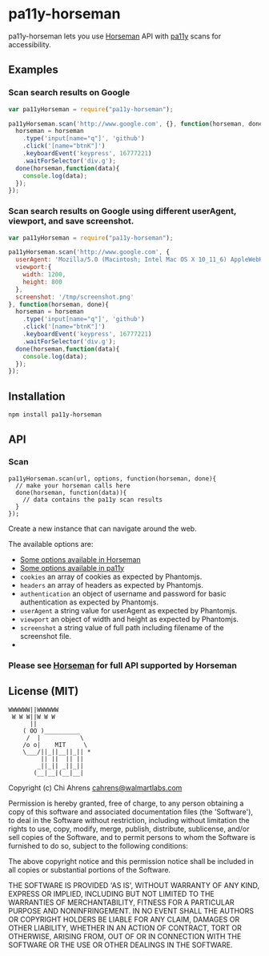 # pa11y-horseman

pa11y-horseman lets you use [Horseman](https://github.com/johntitus/node-horseman) API with [pa11y](https://github.com/pa11y/pa11y) scans for accessibility.

## Examples

### Scan search results on Google

```js
var pa11yHorseman = require("pa11y-horseman");

pa11yHorseman.scan('http://www.google.com', {}, function(horseman, done){
  horseman = horseman
    .type('input[name="q"]', 'github')
    .click('[name="btnK"]')
    .keyboardEvent('keypress', 16777221)
    .waitForSelector('div.g');
  done(horseman,function(data){
    console.log(data);
  });	
});
```

### Scan search results on Google using different userAgent, viewport, and save screenshot.

```js
var pa11yHorseman = require("pa11y-horseman");

pa11yHorseman.scan('http://www.google.com', {
  userAgent: 'Mozilla/5.0 (Macintosh; Intel Mac OS X 10_11_6) AppleWebKit/537.36 (KHTML, like Gecko) Chrome/52.0.2743.116 Safari/537.36',
  viewport:{
    width: 1200,
    height: 800
  },
  screenshot: '/tmp/screenshot.png'
}, function(horseman, done){
  horseman = horseman
    .type('input[name="q"]', 'github')
    .click('[name="btnK"]')
    .keyboardEvent('keypress', 16777221)
    .waitForSelector('div.g');
  done(horseman,function(data){
    console.log(data);
  });	
});
```

## Installation

`npm install pa11y-horseman`

## API

### Scan
```
pa11yHorseman.scan(url, options, function(horseman, done){
  // make your horseman calls here
  done(horseman, function(data)){
    // data contains the pa11y scan results
  }
});
```
Create a new instance that can navigate around the web.

The available options are:

  * [Some options available in Horseman](https://github.com/johntitus/node-horseman#setup)
  * [Some options available in pa11y](https://github.com/pa11y/pa11y#configuration)
  * `cookies` an array of cookies as expected by Phantomjs.
  * `headers` an array of headers as expected by Phantomjs.
  * `authentication` an object of username and password for basic authentication as expected by Phantomjs.
  * `userAgent` a string value for userAgent as expected by Phantomjs.
  * `viewport` an object of width and height as expected by Phantomjs.
  * `screenshot` a string value of full path including filename of the screenshot file.
  * 
  
### Please see [Horseman](https://github.com/johntitus/node-horseman) for full API supported by Horseman

## License (MIT)

```
WWWWWW||WWWWWW
 W W W||W W W
      ||
    ( OO )__________
     /  |           \
    /o o|    MIT     \
    \___/||_||__||_|| *
         || ||  || ||
        _||_|| _||_||
       (__|__|(__|__|
```

Copyright (c) Chi Ahrens <cahrens@walmartlabs.com>

Permission is hereby granted, free of charge, to any person obtaining a copy of
this software and associated documentation files (the 'Software'), to deal in
the Software without restriction, including without limitation the rights to
use, copy, modify, merge, publish, distribute, sublicense, and/or sell copies
of the Software, and to permit persons to whom the Software is furnished to do
so, subject to the following conditions:

The above copyright notice and this permission notice shall be included in all
copies or substantial portions of the Software.

THE SOFTWARE IS PROVIDED 'AS IS', WITHOUT WARRANTY OF ANY KIND, EXPRESS OR
IMPLIED, INCLUDING BUT NOT LIMITED TO THE WARRANTIES OF MERCHANTABILITY,
FITNESS FOR A PARTICULAR PURPOSE AND NONINFRINGEMENT. IN NO EVENT SHALL THE
AUTHORS OR COPYRIGHT HOLDERS BE LIABLE FOR ANY CLAIM, DAMAGES OR OTHER
LIABILITY, WHETHER IN AN ACTION OF CONTRACT, TORT OR OTHERWISE, ARISING FROM,
OUT OF OR IN CONNECTION WITH THE SOFTWARE OR THE USE OR OTHER DEALINGS IN THE
SOFTWARE.
